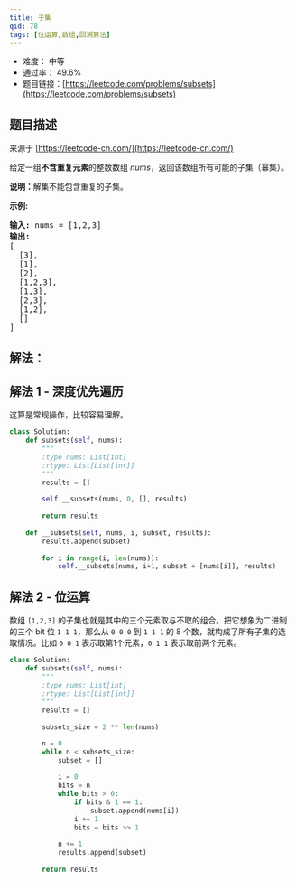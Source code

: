 ```yaml
---
title: 子集
qid: 78
tags: [位运算,数组,回溯算法]
---
```



- 难度： 中等
- 通过率： 49.6%
- 题目链接：[https://leetcode.com/problems/subsets](https://leetcode.com/problems/subsets)


## 题目描述

来源于 [https://leetcode-cn.com/](https://leetcode-cn.com/)

<p>给定一组<strong>不含重复元素</strong>的整数数组&nbsp;<em>nums</em>，返回该数组所有可能的子集（幂集）。</p>

<p><strong>说明：</strong>解集不能包含重复的子集。</p>

<p><strong>示例:</strong></p>

<pre><strong>输入:</strong> nums = [1,2,3]
<strong>输出:</strong>
[
  [3],
&nbsp; [1],
&nbsp; [2],
&nbsp; [1,2,3],
&nbsp; [1,3],
&nbsp; [2,3],
&nbsp; [1,2],
&nbsp; []
]</pre>


## 解法：

## 解法 1 - 深度优先遍历

这算是常规操作，比较容易理解。

```python
class Solution:
    def subsets(self, nums):
        """
        :type nums: List[int]
        :rtype: List[List[int]]
        """
        results = []
        
        self.__subsets(nums, 0, [], results)
        
        return results
    
    def __subsets(self, nums, i, subset, results):
        results.append(subset)
        
        for i in range(i, len(nums)):
            self.__subsets(nums, i+1, subset + [nums[i]], results) 
```


## 解法 2 - 位运算

数组 `[1,2,3]` 的子集也就是其中的三个元素取与不取的组合。把它想象为二进制的三个 bit 位 `1 1 1`，那么从 `0 0 0` 到 `1 1 1` 的 8 个数，就构成了所有子集的选取情况。比如 `0 0 1` 表示取第1个元素，`0 1 1` 表示取前两个元素。

```python
class Solution:
    def subsets(self, nums):
        """
        :type nums: List[int]
        :rtype: List[List[int]]
        """
        results = []
        
        subsets_size = 2 ** len(nums)

        n = 0
        while n < subsets_size:
            subset = []
            
            i = 0
            bits = n
            while bits > 0:
                if bits & 1 == 1:
                    subset.append(nums[i])
                i += 1
                bits = bits >> 1
            
            n += 1
            results.append(subset)
        
        return results
```